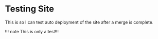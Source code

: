 # Testing Site

This is so I can test auto deployment of the site after a merge is complete.

!!! note
    This is only a test!!!
